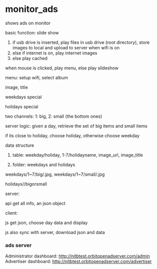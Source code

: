 monitor_ads
===========

shows ads on monitor


basic function: slide show

1. if usb drive is inserted, play files in usb drive (root directory), store images to local and upload to server when wifi is on
1. else if internet is on, play internet images
1. else play cached


when mouse is clicked, play menu, else play slideshow

menu: setup wifi, select album


image, title

weekdays special

holidays special

two channels: 1: big, 2: small (the bottom ones)

server logic: given a day, retrieve the set of big items and small items

if its close to holiday, choose holiday, otherwise choose weekday

data structure

1. table: weekday/holiday, 1-7/holidayname, image_url, image_title

2. folder: weekdays and holidays

weekdays/1~7/big/<imagename>.jpg, weekdays/1~7/small/<imagename>.jpg

holidays/<holidayname>/bigorsmall


server:

api get all info, an json object

client:

js get json, choose day data and display

js also sync with server, download json and data


### ads server

Administrator dashboard: http://nitbtest.orbitopenadserver.com/admin
Advertiser dashboard: http://nitbtest.orbitopenadserver.com/advertiser

